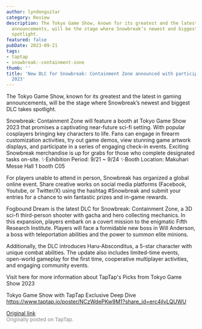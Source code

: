 ```yaml
---
author: lyndonguitar
category: Review
description: The Tokyo Game Show, known for its greatest and the latest in gaming
  announcements, will be the stage where Snowbreak’s newest and biggest DLC takes
  spotlight.
featured: false
pubDate: 2023-09-21
tags:
- taptap
- snowbreak:-containment-zone
thumb: ''
title: 'New DLC for Snowbreak: Containment Zone announced with participation at TGS
  2023'
---
```


The Tokyo Game Show, known for its greatest and the latest in gaming announcements, will be the stage where Snowbreak’s newest and biggest DLC takes spotlight.

Snowbreak: Containment Zone will feature a booth at Tokyo Game Show 2023 that promises a captivating near-future sci-fi setting. With popular cosplayers bringing key characters to life. Fans can engage in firearm customization activities, try out game demos, view stunning game artwork displays, and participate in a series of engaging check-in events. Exciting Snowbreak merchandise is up for grabs for those who complete designated tasks on-site.
✨Exhibition Period: 9/21 ~ 9/24
✨Booth Location: Makuhari Messe Hall 1 booth C05

For players unable to attend in person, Snowbreak has organized a global online event. Share creative works on social media platforms (Facebook, Youtube, or Twitter/X) using the hashtag #Snowbreak and submit your entries for a chance to win fantastic prizes and in-game rewards.

Fogbound Dream is the latest DLC for Snowbreak: Containment Zone, a 3D sci-fi third-person shooter with gacha and hero collecting mechanics. In this expansion, players embark on a covert mission to the enigmatic Fifth Research Institute. Players will face a formidable new boss in Will Anderson, a boss with teleportation abilities and the power to summon elite minions.

Additionally, the DLC introduces Haru-Absconditus, a 5-star character with unique combat abilities. The update also includes limited-time events, open-world gameplay for the first time, cooperative multiplayer activities, and engaging community events.

Visit here for more information about TapTap's Picks from Tokyo Game Show 2023

Tokyo Game Show with TapTap Exclusive Deep Dive
https://www.taptap.io/poster/NCzWdePKw9M1?share_id=erc4jlvLQUWU

[Original link](https://www.taptap.io/post/6326120)<br><span style="font-size: 0.95em; color: #888;">Originally posted on TapTap.</span>